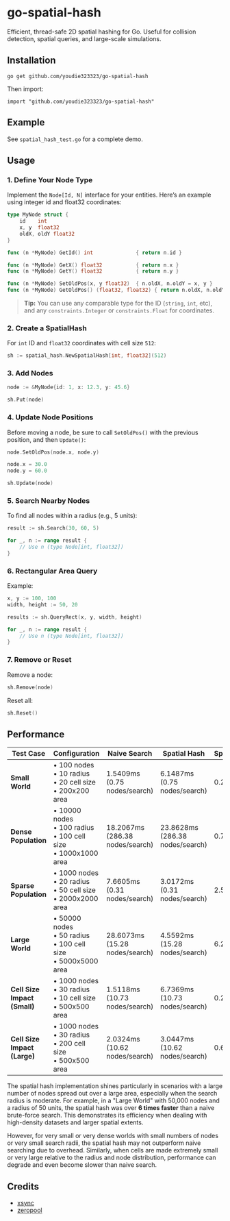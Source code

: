 # go-spatial-hash

Efficient, thread-safe 2D spatial hashing for Go. Useful for collision detection, spatial queries, and large-scale simulations.

## Installation

```
go get github.com/youdie323323/go-spatial-hash
```

Then import: 
```
import "github.com/youdie323323/go-spatial-hash"
```

## Example

See `spatial_hash_test.go` for a complete demo.

## Usage

### 1. Define Your Node Type

Implement the `Node[Id, N]` interface for your entities. Here’s an example using integer id and float32 coordinates:

```go
type MyNode struct {
    id    int
    x, y  float32
    oldX, oldY float32
}

func (n *MyNode) GetId() int              { return n.id }

func (n *MyNode) GetX() float32           { return n.x }
func (n *MyNode) GetY() float32           { return n.y }

func (n *MyNode) SetOldPos(x, y float32)  { n.oldX, n.oldY = x, y }
func (n *MyNode) GetOldPos() (float32, float32) { return n.oldX, n.oldY }
```

> **Tip:** You can use any comparable type for the ID (`string`, `int`, etc), and any `constraints.Integer` or `constraints.Float` for coordinates.

### 2. Create a SpatialHash

For `int` ID and `float32` coordinates with cell size `512`:

```go
sh := spatial_hash.NewSpatialHash[int, float32](512)
```

### 3. Add Nodes

```go
node := &MyNode{id: 1, x: 12.3, y: 45.6}

sh.Put(node)
```

### 4. Update Node Positions

Before moving a node, be sure to call `SetOldPos()` with the previous position, and then `Update()`:

```go
node.SetOldPos(node.x, node.y)

node.x = 30.0
node.y = 60.0

sh.Update(node)
```

### 5. Search Nearby Nodes

To find all nodes within a radius (e.g., 5 units):

```go
result := sh.Search(30, 60, 5)

for _, n := range result {
    // Use n (type Node[int, float32])
}
```

### 6. Rectangular Area Query

Example:

```go
x, y := 100, 100
width, height := 50, 20

results := sh.QueryRect(x, y, width, height)

for _, n := range result {
    // Use n (type Node[int, float32])
}
```

### 7. Remove or Reset

Remove a node:

```go
sh.Remove(node)
```

Reset all:

```go
sh.Reset()
```

## Performance

| Test Case | Configuration | Naive Search | Spatial Hash | Speedup |
|-----------|--------------|--------------|--------------|---------|
| **Small World** | • 100 nodes<br>• 10 radius<br>• 20 cell size<br>• 200x200 area | 1.5409ms<br>(0.75 nodes/search) | 6.1487ms<br>(0.75 nodes/search) | 0.25x |
| **Dense Population** | • 10000 nodes<br>• 100 radius<br>• 100 cell size<br>• 1000x1000 area | 18.2067ms<br>(286.38 nodes/search) | 23.8628ms<br>(286.38 nodes/search) | 0.76x |
| **Sparse Population** | • 1000 nodes<br>• 20 radius<br>• 50 cell size<br>• 2000x2000 area | 7.6605ms<br>(0.31 nodes/search) | 3.0172ms<br>(0.31 nodes/search) | 2.54x |
| **Large World** | • 50000 nodes<br>• 50 radius<br>• 100 cell size<br>• 5000x5000 area | 28.6073ms<br>(15.28 nodes/search) | 4.5592ms<br>(15.28 nodes/search) | 6.27x |
| **Cell Size Impact (Small)** | • 1000 nodes<br>• 30 radius<br>• 10 cell size<br>• 500x500 area | 1.5118ms<br>(10.73 nodes/search) | 6.7369ms<br>(10.73 nodes/search) | 0.22x |
| **Cell Size Impact (Large)** | • 1000 nodes<br>• 30 radius<br>• 200 cell size<br>• 500x500 area | 2.0324ms<br>(10.62 nodes/search) | 3.0447ms<br>(10.62 nodes/search) | 0.67x |

The spatial hash implementation shines particularly in scenarios with a large number of nodes spread out over a large area, especially when the search radius is moderate. For example, in a "Large World" with 50,000 nodes and a radius of 50 units, the spatial hash was over **6 times faster** than a naive brute-force search. This demonstrates its efficiency when dealing with high-density datasets and larger spatial extents.

However, for very small or very dense worlds with small numbers of nodes or very small search radii, the spatial hash may not outperform naive searching due to overhead. Similarly, when cells are made extremely small or very large relative to the radius and node distribution, performance can degrade and even become slower than naive search.

## Credits

- [xsync](https://github.com/puzpuzpuz/xsync)
- [zeropool](https://github.com/colega/zeropool)

